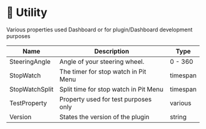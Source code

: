 # 🔨 Utility

Various properties used Dashboard or for plugin/Dashboard development purposes

<table data-view="cards"><thead><tr><th>Name</th><th>Description</th><th>Type</th></tr></thead><tbody><tr><td>SteeringAngle</td><td>Angle of your steering wheel.</td><td>0 - 360</td></tr><tr><td>StopWatch</td><td>The timer for stop watch in Pit Menu</td><td>timespan</td></tr><tr><td>StopWatchSplit</td><td>Split time for stop watch in Pit Menu</td><td>timespan</td></tr><tr><td>TestProperty</td><td>Property used for test purposes only</td><td>various</td></tr><tr><td>Version</td><td>States the version of the plugin</td><td>string</td></tr></tbody></table>

